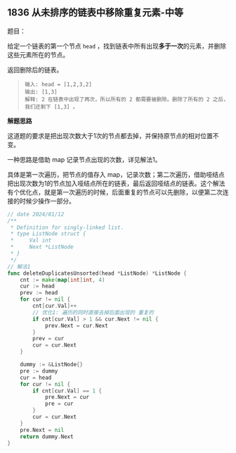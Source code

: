 ## 1836 从未排序的链表中移除重复元素-中等

题目：

给定一个链表的第一个节点 `head` ，找到链表中所有出现**多于一次**的元素，并删除这些元素所在的节点。

返回删除后的链表。



> ```
> 输入: head = [1,2,3,2]
> 输出: [1,3]
> 解释: 2 在链表中出现了两次，所以所有的 2 都需要被删除。删除了所有的 2 之后，我们还剩下 [1,3] 。
> ```



**解题思路**

这道题的要求是把出现次数大于1次的节点都去掉，并保持原节点的相对位置不变。

一种思路是借助 map 记录节点出现的次数，详见解法1。

具体是第一次遍历，把节点的值存入 map，记录次数；第二次遍历，借助哑结点把出现次数为1的节点加入哑结点所在的链表，最后返回哑结点的链表。这个解法有个优化点，就是第一次遍历的时候，后面重复的节点可以先删除，以便第二次连接的时候少操作一部分。



```go
// date 2024/01/12
/**
 * Definition for singly-linked list.
 * type ListNode struct {
 *     Val int
 *     Next *ListNode
 * }
 */
// 解法1
func deleteDuplicatesUnsorted(head *ListNode) *ListNode {
    cnt := make(map[int]int, 4)
    cur := head
    prev := head
    for cur != nil {
        cnt[cur.Val]++
        // 优化1: 遍历的同时直接去掉后面出现的 重复的
        if cnt[cur.Val] > 1 && cur.Next != nil {
            prev.Next = cur.Next
        }
        prev = cur
        cur = cur.Next
    }

    dummy := &ListNode{}
    pre := dummy
    cur = head
    for cur != nil {
        if cnt[cur.Val] == 1 {
            pre.Next = cur
            pre = cur
        }
        cur = cur.Next
    }
    pre.Next = nil
    return dummy.Next
}
```

